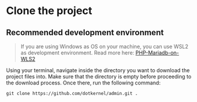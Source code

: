 # Clone the project

## Recommended development environment

> If you are using Windows as OS on your machine, you can use WSL2 as development environment.
> Read more here: [PHP-Mariadb-on-WLS2](https://www.dotkernel.com/php-development/almalinux-9-in-wsl2-install-php-apache-mariadb-composer-phpmyadmin/)

Using your terminal, navigate inside the directory you want to download the project files into. Make sure that the
directory is empty before proceeding to the download process. Once there, run the following command:

```shell
git clone https://github.com/dotkernel/admin.git .
```
